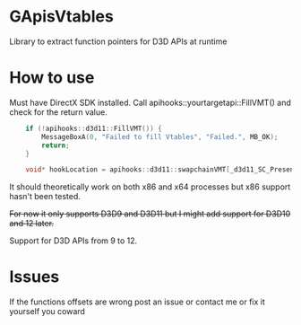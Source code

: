 # GApisVtables
Library to extract function pointers for D3D APIs at runtime 

# How to use
Must have DirectX SDK installed. 
Call apihooks::yourtargetapi::FillVMT() and check for the return value.

```c++
	if (!apihooks::d3d11::FillVMT()) {
		MessageBoxA(0, "Failed to fill Vtables", "Failed.", MB_OK);
		return;
	}

	void* hookLocation = apihooks::d3d11::swapchainVMT[_d3d11_SC_Present];
```

It should theoretically work on both x86 and x64 processes but x86 support hasn't been tested.

 ~~For now it only supports D3D9 and D3D11 but I might add support for D3D10 and 12 later.~~  
 
 
Support for D3D APIs from 9 to 12.


# Issues 
If the functions offsets are wrong post an issue or contact me or fix it yourself you coward
